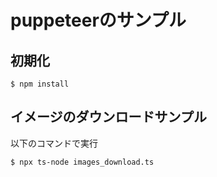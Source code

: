 # puppeteerのサンプル

## 初期化

```
$ npm install
```

## イメージのダウンロードサンプル

以下のコマンドで実行


```
$ npx ts-node images_download.ts
```
